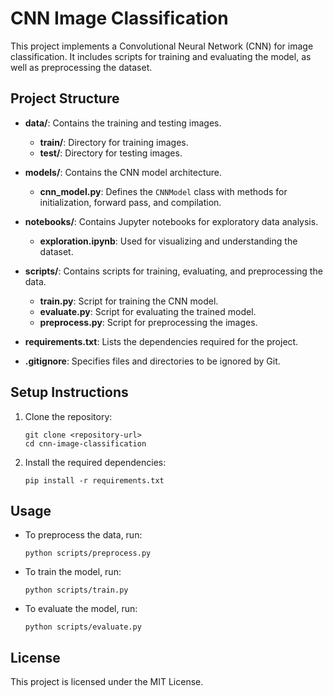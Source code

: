 # CNN Image Classification

This project implements a Convolutional Neural Network (CNN) for image classification. It includes scripts for training and evaluating the model, as well as preprocessing the dataset.

## Project Structure

- **data/**: Contains the training and testing images.
  - **train/**: Directory for training images.
  - **test/**: Directory for testing images.
  
- **models/**: Contains the CNN model architecture.
  - **cnn_model.py**: Defines the `CNNModel` class with methods for initialization, forward pass, and compilation.

- **notebooks/**: Contains Jupyter notebooks for exploratory data analysis.
  - **exploration.ipynb**: Used for visualizing and understanding the dataset.

- **scripts/**: Contains scripts for training, evaluating, and preprocessing the data.
  - **train.py**: Script for training the CNN model.
  - **evaluate.py**: Script for evaluating the trained model.
  - **preprocess.py**: Script for preprocessing the images.

- **requirements.txt**: Lists the dependencies required for the project.

- **.gitignore**: Specifies files and directories to be ignored by Git.

## Setup Instructions

1. Clone the repository:
   ```
   git clone <repository-url>
   cd cnn-image-classification
   ```

2. Install the required dependencies:
   ```
   pip install -r requirements.txt
   ```

## Usage

- To preprocess the data, run:
  ```
  python scripts/preprocess.py
  ```

- To train the model, run:
  ```
  python scripts/train.py
  ```

- To evaluate the model, run:
  ```
  python scripts/evaluate.py
  ```

## License

This project is licensed under the MIT License.